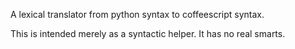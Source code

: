 
A lexical translator from python syntax to coffeescript syntax.

This is intended merely as a syntactic helper. It has no real smarts.
